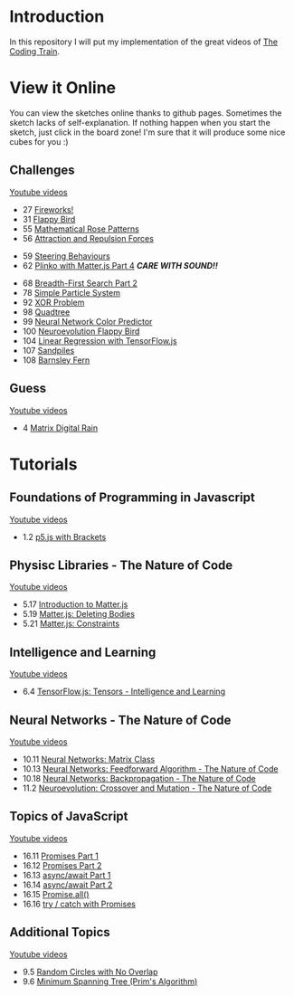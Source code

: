 # Introduction
In this repository I will put my implementation of the great videos of
[The Coding Train](https://www.youtube.com/channel/UCvjgXvBlbQiydffZU7m1_aw).

# View it Online
You can view the sketches online thanks to github pages.
Sometimes the sketch lacks of self-explanation. If nothing happen when you start
the sketch, just click in the board zone! I'm sure that it will produce some nice
cubes for you :)

## Challenges
[Youtube videos](https://www.youtube.com/playlist?list=PLRqwX-V7Uu6ZiZxtDDRCi6uhfTH4FilpH)

- 27 [Fireworks!](https://ouro17.github.io/CodingTrain/Challenges/27/)
- 31 [Flappy Bird](https://ouro17.github.io/CodingTrain/Challenges/31/)
- 55 [Mathematical Rose Patterns](https://ouro17.github.io/CodingTrain/Challenges/55/)
- 56 [Attraction and Repulsion Forces](https://ouro17.github.io/CodingTrain/Challenges/56/)
<!-- - 57. [Mapping Earthquake Data](https://ouro17.github.io/CodingTrain/Challenges/57/)-->
- 59 [Steering Behaviours](https://ouro17.github.io/CodingTrain/Challenges/59/)
- 62 [Plinko with Matter.js Part 4](https://ouro17.github.io/CodingTrain/Challenges/62/) *__CARE WITH SOUND!!__*
<!-- - 67 [Pong!](https://ouro17.github.io/CodingTrain/Challenges/67/)-->
- 68 [Breadth-First Search Part 2](https://ouro17.github.io/CodingTrain/Challenges/68/)
- 78 [Simple Particle System](https://ouro17.github.io/CodingTrain/Challenges/78/)
- 92 [XOR Problem](https://ouro17.github.io/CodingTrain/Challenges/92/)
- 98 [Quadtree](https://ouro17.github.io/CodingTrain/Challenges/98/)
- 99 [Neural Network Color Predictor](https://ouro17.github.io/CodingTrain/Challenges/99/)
- 100 [Neuroevolution Flappy Bird](https://ouro17.github.io/CodingTrain/Challenges/100/)
- 104 [Linear Regression with TensorFlow.js](https://ouro17.github.io/CodingTrain/Challenges/104/)
- 107 [Sandpiles](https://ouro17.github.io/CodingTrain/Challenges/107/)
- 108 [Barnsley Fern](https://ouro17.github.io/CodingTrain/Challenges/108/)

## Guess
[Youtube videos](https://www.youtube.com/playlist?list=PLRqwX-V7Uu6bYBG4PsCJpsvMka3boE9pR)

- 4 [Matrix Digital Rain](https://ouro17.github.io/CodingTrain/guess/4/)

# Tutorials

## Foundations of Programming in Javascript
[Youtube videos](https://www.youtube.com/playlist?list=PLRqwX-V7Uu6Zy51Q-x9tMWIv9cueOFTFA)
- 1.2 [p5.js with Brackets](https://ouro17.github.io/CodingTrain/tutorial/1/2/)

## Physisc Libraries - The Nature of Code
[Youtube videos](https://www.youtube.com/playlist?list=PLRqwX-V7Uu6akvoNKE4GAxf6ZeBYoJ4uh)

- 5.17 [Introduction to Matter.js](https://ouro17.github.io/CodingTrain/tutorial/5/17/)
- 5.19 [Matter.js: Deleting Bodies](https://ouro17.github.io/CodingTrain/tutorial/5/19/)
- 5.21 [Matter.js: Constraints](https://ouro17.github.io/CodingTrain/tutorial/5/21/)

## Intelligence and Learning
[Youtube videos](https://www.youtube.com/playlist?list=PLRqwX-V7Uu6YJ3XfHhT2Mm4Y5I99nrIKX)

- 6.4 [TensorFlow.js: Tensors - Intelligence and Learning](https://ouro17.github.io/CodingTrain/tutorial/6/4/)

## Neural Networks - The Nature of Code
[Youtube videos](https://www.youtube.com/playlist?list=PLRqwX-V7Uu6aCibgK1PTWWu9by6XFdCfh)
- 10.11 [Neural Networks: Matrix Class](https://ouro17.github.io/CodingTrain/tutorial/10/11/)
- 10.13 [Neural Networks: Feedforward Algorithm - The Nature of Code](https://ouro17.github.io/CodingTrain/tutorial/10/13/)
- 10.18 [Neural Networks: Backpropagation - The Nature of Code](https://ouro17.github.io/CodingTrain/tutorial/10/18/)
- 11.2  [Neuroevolution: Crossover and Mutation - The Nature of Code](https://ouro17.github.io/CodingTrain/tutorial/11/2/)

## Topics of JavaScript
[Youtube videos](https://www.youtube.com/playlist?list=PLRqwX-V7Uu6YgpA3Oht-7B4NBQwFVe3pr)
- 16.11 [Promises Part 1](https://ouro17.github.io/CodingTrain/tutorial/16/11/)
- 16.12 [Promises Part 2](https://ouro17.github.io/CodingTrain/tutorial/16/12/)
- 16.13 [async/await Part 1](https://ouro17.github.io/CodingTrain/tutorial/16/13/)
- 16.14 [async/await Part 2](https://ouro17.github.io/CodingTrain/tutorial/16/14/)
- 16.15 [Promise.all()](https://ouro17.github.io/CodingTrain/tutorial/16/15/)
- 16.16 [try / catch with Promises](https://ouro17.github.io/CodingTrain/tutorial/16/16/)

## Additional Topics
[Youtube videos](https://www.youtube.com/playlist?list=PLRqwX-V7Uu6ZmA-d3D0iFIvgrB5_7kB8H)

- 9.5 [Random Circles with No Overlap](https://ouro17.github.io/CodingTrain/tutorial/9/5/)
- 9.6 [Minimum Spanning Tree (Prim's Algorithm)](https://ouro17.github.io/CodingTrain/tutorial/9/6/)
